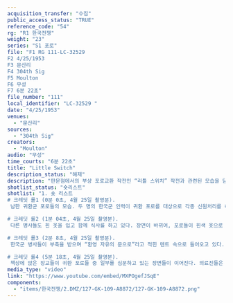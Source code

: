 ```yaml
---
acquisition_transfer: "수집"
public_access_status: "TRUE"
reference_code: "54"
rg: "R1 한국전쟁"
weight: "23"
series: "S1 포로"
file: "F1 RG 111-LC-32529 
F2 4/25/1953
F3 문산리
F4 304th Sig
F5 Moulton
F6 무성
F7 6분 22초"
file_number: "111"
local_identifier: "LC-32529 "
date: "4/25/1953"
venues: 
  - "문산리"
sources: 
  - "304th Sig"
creators: 
  - "Moulton"
audio: "무성"
time_courts: "6분 22초"
title: "Little Switch"
description_status: "해제"
description: "판문점에서의 부상 포로교환 작전인 “리틀 스위치” 작전과 관련된 모습을 담고 있는 여러 영상들 중 하나이다. 이 영상에서는 특히 미군 포로 이외에 리틀 스위치 작전을 통해 교환되었던 다양한 국적의 유엔군 포로들의 모습이 많이 등장한다는 점에서 특기할 만하다."
shotlist_status: "숏리스트"
shotlist: "1. 숏 리스트
# 크레딧 롤1 (0분 0초, 4월 25일 촬영분).
 남한 귀환군 포로들의 모습. 두 명의 한국군 인력이 귀환 포로를 대상으로 각종 신원처리를 하고 있다. 한쪽 눈에 안대를 찬 한국군 병사의 모습이 보인다. 이 병사는 흰 옷으로 갈아입고, 주위 장교들과 대화하면서 음식을 먹고 있다.

# 크레딧 롤2 (1분 04초, 4월 25일 촬영분).
 다른 병사들도 흰 옷을 입고 함께 식사를 하고 있다. 장면이 바뀌어, 포로들이 흰색 옷으로 환복하고 있다. 부상병들의 경우에는 좌우에서 환복하는 것을 도와주고 있다.

# 크레딧 롤3 (2분 8초, 4월 25일 촬영분).
 한국군 병사들이 부축을 받으며 “환영 자유의 문으로”라고 적힌 텐트 속으로 들어오고 있다. 이어지는 장면은 텐트 내부에서의 후속 조치들이다. 텐트 안으로 들어온 병사들은 환복을 하고 우선 의료진의 진찰을 받고 있다. 몇몇은 장교진과 인터뷰 및 간단한 심문을 받고 있다.

# 크레딧 롤4 (5분 18초, 4월 25일 촬영분).
 책상에 앉은 장교들이 귀환 포로들 중 일부를 심문하고 있는 장면들이 이어진다. 의료진들은 포로들을 진찰하고, 포로들은 여기에 응하거나 환복을 하고 있다. 미국 적십자 요원이 포로들에게 물품 가방을 나누어 주고 있다."
media_type: "video"
link: "https://www.youtube.com/embed/MXPOgefJSqE"
components: 
  - "items/한국전쟁/2.DMZ/127-GK-109-A8872/127-GK-109-A8872.png"
---
```

